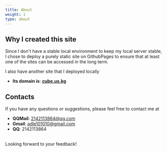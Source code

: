 ```yaml
---
title: About
weight: 1
type: about
---
```

## Why I created this site
Since I don't have a stable local environment to keep my local server stable, I chose to deploy a purely static site on GithubPages to ensure that at least one of the sites can be accessed in the long term.<br>

I also have another site that I deployed locally<br>
* **Its domain is**: [**cube.us.kg**](cube.us.kg)
## Contacts
If you have any questions or suggestions, please feel free to contact me at<br>

* **QQMail**: 2142113864@qq.com
* **Gmail**: adle101010@gmail.com
* **QQ**: 2142113864
<br>
Looking forward to your feedback!